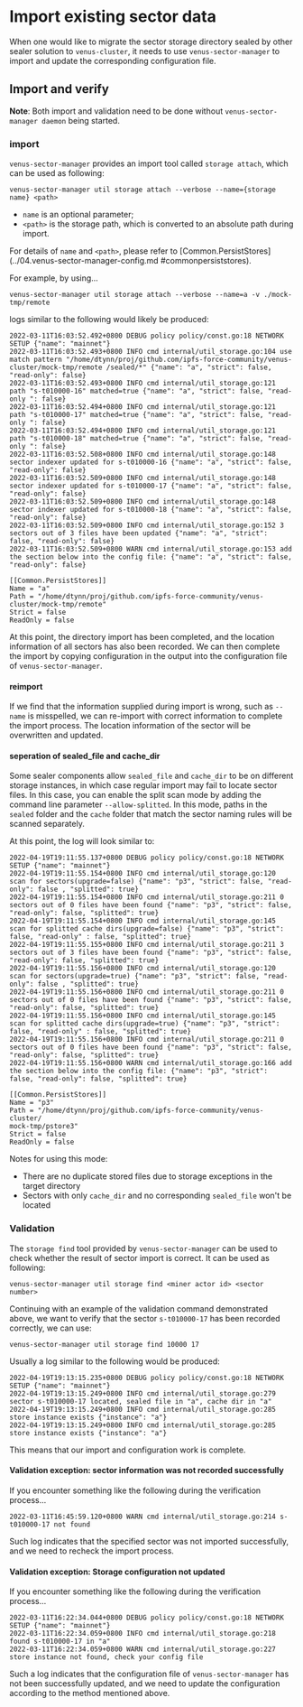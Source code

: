 # Import existing sector data

When one would like to migrate the sector storage directory sealed by other sealer solution to `venus-cluster`, it needs to use `venus-sector-manager` to import and update the corresponding configuration file.

## Import and verify

**Note**: Both import and validation need to be done without `venus-sector-manager daemon` being started.

### import

`venus-sector-manager` provides an import tool called `storage attach`, which can be used as following:
```
venus-sector-manager util storage attach --verbose --name={storage name} <path>
```

- `name` is an optional parameter;
- `<path>` is the storage path, which is converted to an absolute path during import.

For details of `name` and `<path>`, please refer to [Common.PersistStores](../04.venus-sector-manager-config.md
#commonpersiststores).

For example, by using...
```
venus-sector-manager util storage attach --verbose --name=a -v ./mock-tmp/remote
```

logs similar to the following would likely be produced:
```
2022-03-11T16:03:52.492+0800 DEBUG policy policy/const.go:18 NETWORK SETUP {"name": "mainnet"}
2022-03-11T16:03:52.493+0800 INFO cmd internal/util_storage.go:104 use match pattern "/home/dtynn/proj/github.com/ipfs-force-community/venus-cluster/mock-tmp/remote /sealed/*" {"name": "a", "strict": false, "read-only": false}
2022-03-11T16:03:52.493+0800 INFO cmd internal/util_storage.go:121 path "s-t010000-16" matched=true {"name": "a", "strict": false, "read-only ": false}
2022-03-11T16:03:52.494+0800 INFO cmd internal/util_storage.go:121 path "s-t010000-17" matched=true {"name": "a", "strict": false, "read-only ": false}
2022-03-11T16:03:52.494+0800 INFO cmd internal/util_storage.go:121 path "s-t010000-18" matched=true {"name": "a", "strict": false, "read-only ": false}
2022-03-11T16:03:52.508+0800 INFO cmd internal/util_storage.go:148 sector indexer updated for s-t010000-16 {"name": "a", "strict": false, "read-only": false}
2022-03-11T16:03:52.509+0800 INFO cmd internal/util_storage.go:148 sector indexer updated for s-t010000-17 {"name": "a", "strict": false, "read-only": false}
2022-03-11T16:03:52.509+0800 INFO cmd internal/util_storage.go:148 sector indexer updated for s-t010000-18 {"name": "a", "strict": false, "read-only": false}
2022-03-11T16:03:52.509+0800 INFO cmd internal/util_storage.go:152 3 sectors out of 3 files have been updated {"name": "a", "strict": false, "read-only": false}
2022-03-11T16:03:52.509+0800 WARN cmd internal/util_storage.go:153 add the section below into the config file: {"name": "a", "strict": false, "read-only": false}

[[Common.PersistStores]]
Name = "a"
Path = "/home/dtynn/proj/github.com/ipfs-force-community/venus-cluster/mock-tmp/remote"
Strict = false
ReadOnly = false
```

At this point, the directory import has been completed, and the location information of all sectors has also been recorded.
We can then complete the import by copying configuration in the output into the configuration file of `venus-sector-manager`.

#### reimport

If we find that the information supplied during import is wrong, such as `--name` is misspelled, we can re-import with correct information to complete the import process.
The location information of the sector will be overwritten and updated.

#### seperation of sealed_file and cache_dir

Some sealer components allow `sealed_file` and `cache_dir` to be on different storage instances, in which case regular import may fail to locate sector files.
In this case, you can enable the split scan mode by adding the command line parameter `--allow-splitted`. In this mode, paths in the `sealed` folder and the `cache` folder that match the sector naming rules will be scanned separately.

At this point, the log will look similar to:
```
2022-04-19T19:11:55.137+0800 DEBUG policy policy/const.go:18 NETWORK SETUP {"name": "mainnet"}
2022-04-19T19:11:55.154+0800 INFO cmd internal/util_storage.go:120 scan for sectors(upgrade=false) {"name": "p3", "strict": false, "read-only": false , "splitted": true}
2022-04-19T19:11:55.154+0800 INFO cmd internal/util_storage.go:211 0 sectors out of 0 files have been found {"name": "p3", "strict": false, "read-only": false, "splitted": true}
2022-04-19T19:11:55.154+0800 INFO cmd internal/util_storage.go:145 scan for splitted cache dirs(upgrade=false) {"name": "p3", "strict": false, "read-only" : false, "splitted": true}
2022-04-19T19:11:55.155+0800 INFO cmd internal/util_storage.go:211 3 sectors out of 3 files have been found {"name": "p3", "strict": false, "read-only": false, "splitted": true}
2022-04-19T19:11:55.156+0800 INFO cmd internal/util_storage.go:120 scan for sectors(upgrade=true) {"name": "p3", "strict": false, "read-only": false , "splitted": true}
2022-04-19T19:11:55.156+0800 INFO cmd internal/util_storage.go:211 0 sectors out of 0 files have been found {"name": "p3", "strict": false, "read-only": false, "splitted": true}
2022-04-19T19:11:55.156+0800 INFO cmd internal/util_storage.go:145 scan for splitted cache dirs(upgrade=true) {"name": "p3", "strict": false, "read-only" : false, "splitted": true}
2022-04-19T19:11:55.156+0800 INFO cmd internal/util_storage.go:211 0 sectors out of 0 files have been found {"name": "p3", "strict": false, "read-only": false, "splitted": true}
2022-04-19T19:11:55.156+0800 WARN cmd internal/util_storage.go:166 add the section below into the config file: {"name": "p3", "strict": false, "read-only": false, "splitted": true}

[[Common.PersistStores]]
Name = "p3"
Path = "/home/dtynn/proj/github.com/ipfs-force-community/venus-cluster/
mock-tmp/pstore3"
Strict = false
ReadOnly = false
```

Notes for using this mode:

- There are no duplicate stored files due to storage exceptions in the target directory
- Sectors with only `cache_dir` and no corresponding `sealed_file` won't be located

### Validation

The `storage find` tool provided by `venus-sector-manager` can be used to check whether the result of sector import is correct. It can be used as following:
```
venus-sector-manager util storage find <miner actor id> <sector number>
```

Continuing with an example of the validation command demonstrated above, we want to verify that the sector `s-t010000-17` has been recorded correctly, we can use:
```
venus-sector-manager util storage find 10000 17
```

Usually a log similar to the following would be produced:
```
2022-04-19T19:13:15.235+0800 DEBUG policy policy/const.go:18 NETWORK SETUP {"name": "mainnet"}
2022-04-19T19:13:15.249+0800 INFO cmd internal/util_storage.go:279 sector s-t010000-17 located, sealed file in "a", cache dir in "a"
2022-04-19T19:13:15.249+0800 INFO cmd internal/util_storage.go:285 store instance exists {"instance": "a"}
2022-04-19T19:13:15.249+0800 INFO cmd internal/util_storage.go:285 store instance exists {"instance": "a"}
```

This means that our import and configuration work is complete.

#### Validation exception: sector information was not recorded successfully

If you encounter something like the following during the verification process...
```
2022-03-11T16:45:59.120+0800 WARN cmd internal/util_storage.go:214 s-t010000-17 not found
```
Such log indicates that the specified sector was not imported successfully, and we need to recheck the import process.

#### Validation exception: Storage configuration not updated

If you encounter something like the following during the verification process...
```
2022-03-11T16:22:34.044+0800 DEBUG policy policy/const.go:18 NETWORK SETUP {"name": "mainnet"}
2022-03-11T16:22:34.059+0800 INFO cmd internal/util_storage.go:218 found s-t010000-17 in "a"
2022-03-11T16:22:34.059+0800 WARN cmd internal/util_storage.go:227 store instance not found, check your config file
```
Such a log indicates that the configuration file of `venus-sector-manager` has not been successfully updated, and we need to update the configuration according to the method mentioned above.
